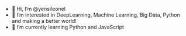 - 👋 Hi, I’m @yensileonel
- 👀 I’m interested in DeepLearning, Machine Learning, Big Data, Python and making a better world!
- 🌱 I’m currently learning Python and JavaScript

<!---
yensileonel/yensileonel is a ✨ special ✨ repository because its `README.md` (this file) appears on your GitHub profile.
You can click the Preview link to take a look at your changes.
--->
